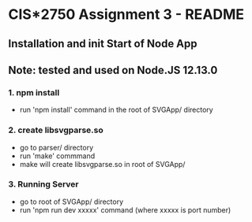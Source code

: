 # CIS*2750 Assignment 3 - README
## Installation and init Start of Node App

## Note: tested and used on Node.JS 12.13.0

### 1. npm install
- run 'npm install' command in the root of SVGApp/ directory

### 2. create libsvgparse.so
- go to parser/ directory
- run 'make' commmand
- make will create libsvgparse.so in root of SVGApp/

### 3. Running Server
- go to root of SVGApp/ directory
- run 'npm run dev xxxxx' command (where xxxxx is port number)
